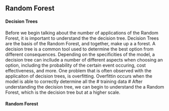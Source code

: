 ## Random Forest

#### Decision Trees

Before we begin talking about the number of applications of the Random Forest, it is important to understand the the decision tree. Decision Trees are the basis of the Random Forest, and together, make up a a forest. A decision tree is a common tool used to determine the best option from different consequences. Depending on the specificities of the model, a decision tree can incllude a number of different aspects when choosing an option, including the probability of the certain event occuring, cost effectiveness, and more. One problem that is often observed with the applicaiton of decision trees, is overfitting. Overfittin occurs when the model is able to correctly determine all the # training data # After understanding the decision tree, we can begin to understand the a Random Forest, which is the decision tree but at a higher scale.

#### Random Forest

